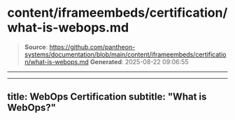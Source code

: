 # content/iframeembeds/certification/what-is-webops.md

> **Source**: https://github.com/pantheon-systems/documentation/blob/main/content/iframeembeds/certification/what-is-webops.md
> **Generated**: 2025-08-22 09:06:55

---

---
title: WebOps Certification
subtitle: "What is WebOps?"
---

<Partial file="certification-guide/what-is-webops.md" />
